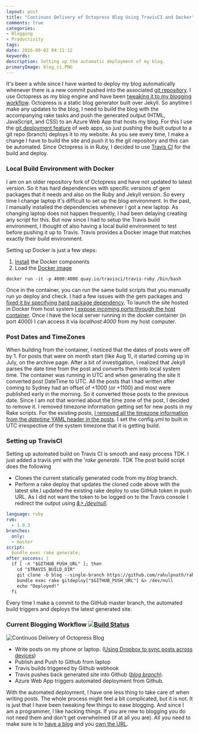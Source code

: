 ```yaml
---
layout: post
title: "Continuos Delivery of Octopress Blog Using TravisCI and Docker"
comments: true
categories: 
- Blogging
- Productivity
tags: 
date: 2016-09-02 04:11:12
keywords: 
description: Setting up the automatic deployment of my blog.
primaryImage: blog_ci.PNG
---
```


It's been a while since I have wanted to deploy my blog automatically whenever there is a new commit pushed into the associated [git repository](https://github.com/rahulpnath/rahulpnath.com). I use Octopress as my blog engine and have been [tweaking it to my blogging workflow](http://www.rahulpnath.com/blog/optimizing-octopress-workflow-for-new-posts/). Octopress is a static blog generator built over Jekyll. So anytime I make any updates to the blog, I need to build the blog with the accompanying rake tasks and push the generated output (HTML, JavaScript, and CSS) to an Azure Web App that hosts my blog. For this I use the [git deployment feature](https://azure.microsoft.com/en-us/documentation/articles/web-sites-deploy/#continuousdeployment) of web apps, so just pushing the built output to a git repo (branch) deploys it to my website. As you see every time, I make a change I have to build the site and push it to the git repository and this can be automated. Since Octopress is in Ruby, I decided to use [Travis CI](https://travis-ci.org/) for the build and deploy.

### Local Build Environment with Docker

I am on an older repository fork of Octopress and have not updated to latest version. So it has hard dependencies with specific versions of gem packages that it needs and also on the Ruby and Jekyll version. So every time I change laptop it's difficult to set up the blog environment. In the past, I manually installed the dependencies whenever I got a new laptop. As changing laptop does not happen frequently, I had been delaying creating any script for this. But now since I had to setup the Travis build environment, I thought of also having a local build environment to test before pushing it up to Travis. Travis provides a Docker image that matches exactly their build environment. 

Setting up Docker is just a few steps:

1. [Install](https://docs.docker.com/docker-for-windows/) the Docker components   
2. Load the [Docker image](https://quay.io/organization/travisci)   

``` text
docker run -it -p 4000:4000 quay.io/travisci/travis-ruby /bin/bash
```
Once in the container, you can run the same build scripts that you manually run yo deploy and check. I had a few issues with the gem packages and [fixed it by specifying hard package dependency](https://github.com/rahulpnath/rahulpnath.com/commit/abefbf58e3696384c7931d5a4918239a41700106#diff-8b7db4d5cc4b8f6dc8feb7030baa2478). To launch the site hosted in Docker from host system [I expose incoming ports through the host container](https://github.com/wsargent/docker-cheat-sheet#exposing-ports). Once I have the local server running in the docker container (in port 4000) I can access it via *localhost:4000* from my host computer.

### Post Dates and TimeZones

When building from the container, I noticed that the dates of posts were off by 1. For posts that were on month start (like Aug 1), it started coming up in July, on the archive page. After a bit of investigation, I realized that Jekyll parses the date time from the post and converts them into local system time. The container was running in UTC and when generating the site it converted post DateTime to UTC. All the posts that I had written after coming to Sydney had an offset of +1000 (or +1100) and most were published early in the morning. So it converted those posts to the previous date. 
Since I am not that worried about the time zone of the post, I decided to remove it. I removed timezone information getting set for new posts in my Rake scripts. For the existing posts, [I removed all the timezone information from the *datetime* YAML header in the posts](https://github.com/rahulpnath/rahulpnath.com/commit/1d8902fa69a1aad9ad6615ee3c47e3474b6cd263). I set the config.yml to built in UTC irrespective of the system timezone that it is getting build.
  
### Setting up TravisCI
Setting up automated build on Travis CI is smooth and easy process TDK. I just added a travis.yml with the '*rake generate*. TDK The post build script does the following

- Clones the current statically generated code from my *blog* branch.  
- Perform a rake deploy that updates the cloned code above with the latest site.I updated the existing rake deploy to use GitHub token in push URL. As I did not want the token to be logged on to the Travis console I redirect the output using *[&> /dev/null](http://askubuntu.com/questions/12098/what-does-outputting-to-dev-null-accomplish-in-bash-scripts)*.

``` yml
language: ruby
rvm:
  - 1.9.3
branches:
  only:
  - master
script: 
  bundle exec rake generate;
after_success: |
  if [ -n "$GITHUB_PUSH_URL" ]; then
    cd "$TRAVIS_BUILD_DIR"
    git clone -b blog --single-branch https://github.com/rahulpnath/rahulpnath.com.git _azure &> /dev/null
    bundle exec rake gitdeploy["$GITHUB_PUSH_URL"] &> /dev/null
    echo "Deployed!"
  fi
```   

Every time I make a commit to the GitHub master branch, the automated build triggers and deploys the latest generated site.  

### Current Blogging Workflow [![Build Status](https://travis-ci.org/rahulpnath/rahulpnath.com.svg?branch=master)](https://travis-ci.org/rahulpnath/rahulpnath.com)

<img class="center" alt="Continuos Delivery of Octopress Blog" src="{{ site.images_root}}/blog_ci.PNG" />

- Write posts on my phone or laptop. ([Using Dropbox to sync posts across devices](http://www.rahulpnath.com/blog/optimizing-octopress-workflow-for-new-posts/))
- Publish and Push to Github from laptop
- Travis builds triggered by Github webhook
- Travis pushes back generated site into Github (*[blog branch](https://github.com/rahulpnath/rahulpnath.com/tree/blog)*).
- Azure Web App triggers automated deployment from Github.

With the automated deployment, I have one less thing to take care of when writing posts. The whole process might feel a bit complicated, but it is not. It is just that I have been tweaking few things to ease blogging. And since I am a programmer, I like hacking things. If you are new to blogging you do not need them and don't get overwhelmed (if at all you are). All you need to make sure is to [have a blog](http://www.rahulpnath.com/blog/get-started-with-your-blog/) and you [own the URL](http://www.rahulpnath.com/blog/own-your-urls/).


